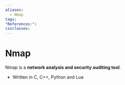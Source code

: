 ```yaml
---
aliases:
  - Nmap
tags: 
"References:": 
cssclasses:
---
```

# Nmap
Nmap is a **network analysis and security auditing tool**. 
+ Written in C, C++, Python and Lua

